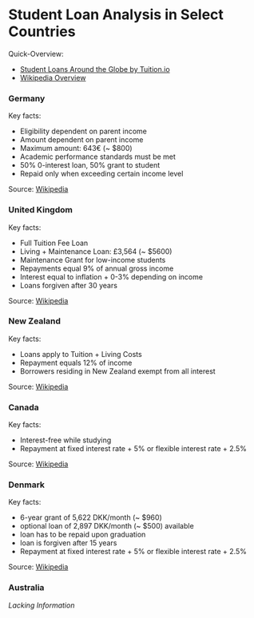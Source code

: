 Student Loan Analysis in Select Countries
===============

Quick-Overview:

- [Student Loans Around the Globe by Tuition.io](https://www.tuition.io/blog/2013/06/student-loans-around-the-globe/)
- [Wikipedia Overview](http://en.wikipedia.org/wiki/Category:Student_loan_systems_by_country)

### Germany
Key facts:

- Eligibility dependent on parent income
- Amount dependent on parent income
- Maximum amount: 643€ (~ $800)
- Academic performance standards must be met
- 50% 0-interest loan, 50% grant to student
- Repaid only when exceeding certain income level

Source: [Wikipedia](http://en.wikipedia.org/wiki/Student_loans_in_Germany)

### United Kingdom
Key facts:

- Full Tuition Fee Loan
- Living + Maintenance Loan: £3,564 (~ $5600)
- Maintenance Grant for low-income students
- Repayments equal 9% of annual gross income
- Interest equal to inflation + 0-3% depending on income
- Loans forgiven after 30 years

Source: [Wikipedia](http://en.wikipedia.org/wiki/Student_loans_in_the_United_Kingdom)

### New Zealand
Key facts:

- Loans apply to Tuition + Living Costs
- Repayment equals 12% of income
- Borrowers residing in New Zealand exempt from all interest

Source: [Wikipedia](http://en.wikipedia.org/wiki/Student_loans_in_New_Zealand)

### Canada
Key facts:

- Interest-free while studying
- Repayment at fixed interest rate + 5% or flexible interest rate + 2.5%

Source: [Wikipedia](http://en.wikipedia.org/wiki/Student_loans_in_Canada)

### Denmark
Key facts:

- 6-year grant of 5,622 DKK/month (~ $960)
- optional loan of 2,897 DKK/month (~ $500) available
- loan has to be repaid upon graduation
- loan is forgiven after 15 years
- Repayment at fixed interest rate + 5% or flexible interest rate + 2.5%

Source: [Wikipedia](http://en.wikipedia.org/wiki/Student_loans_in_Denmark)


### Australia
*Lacking Information*
